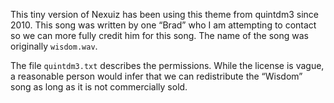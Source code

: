 This tiny version of Nexuiz has been using this theme from quintdm3
since 2010.  This song was written by one “Brad” who I am attempting
to contact so we can more fully credit him for this song.  The name of
the song was originally `wisdom.wav`.

The file `quintdm3.txt` describes the permissions.  While the license is
vague, a reasonable person would infer that we can redistribute the
“Wisdom” song as long as it is not commercially sold.
